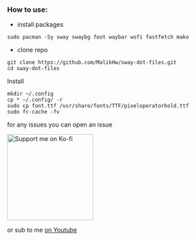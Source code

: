 ### How to use:
- install packages
```
sudo pacman -Sy sway swaybg foot waybar wofi fastfetch mako
```
- clone repo
```
git clone https://github.com/MalikHw/sway-dot-files.git
cd sway-dot-files
```
Install
```
mkdir ~/.config
cp * ~/.config/ -r
sudo cp font.ttf /usr/share/fonts/TTF/pixeloperatorbold.ttf
sudo fc-cache -fv
```

for any issues you can open an issue


<a href="https://ko-fi.com/MalikHw47">
  <img src="https://storage.ko-fi.com/cdn/brandasset/v2/support_me_on_kofi_beige.png" alt="Support me on Ko-fi" width="200">
</a>

or sub to me [on Youtube](https://www.youtube.com/@MalikHw47 )
